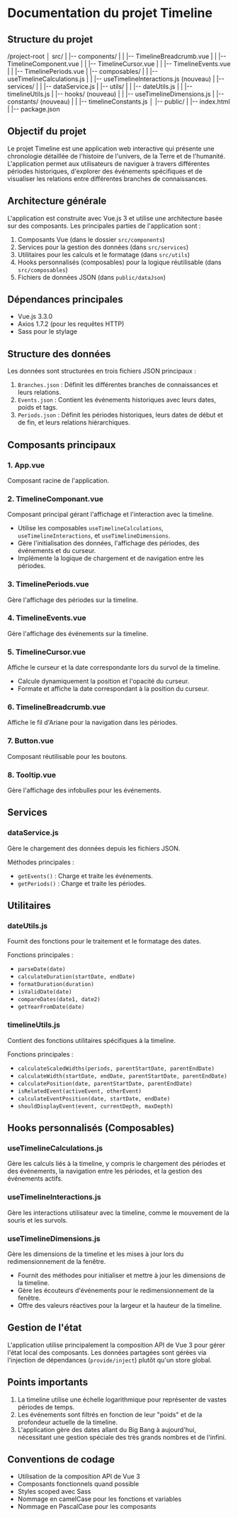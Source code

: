 # Documentation du projet Timeline

## Structure du projet
/project-root
│
src/
|   |-- components/
|   |   |-- TimelineBreadcrumb.vue
|   |   |-- TimelineComponent.vue
|   |   |-- TimelineCursor.vue
|   |   |-- TimelineEvents.vue
|   |   |-- TimelinePeriods.vue
|   |-- composables/
|   |   |-- useTimelineCalculations.js
|   |   |-- useTimelineInteractions.js (nouveau)
|   |-- services/
|   |   |-- dataService.js
|   |-- utils/
|   |   |-- dateUtils.js
|   |   |-- timelineUtils.js
|   |-- hooks/ (nouveau)
|   |   |-- useTimelineDimensions.js
|   |-- constants/ (nouveau)
|   |   |-- timelineConstants.js
│
|-- public/
|   |-- index.html
|
|-- package.json

## Objectif du projet
Le projet Timeline est une application web interactive qui présente une chronologie détaillée de l'histoire de l'univers, de la Terre et de l'humanité. L'application permet aux utilisateurs de naviguer à travers différentes périodes historiques, d'explorer des événements spécifiques et de visualiser les relations entre différentes branches de connaissances.

## Architecture générale
L'application est construite avec Vue.js 3 et utilise une architecture basée sur des composants. Les principales parties de l'application sont :

1. Composants Vue (dans le dossier `src/components`)
2. Services pour la gestion des données (dans `src/services`)
3. Utilitaires pour les calculs et le formatage (dans `src/utils`)
4. Hooks personnalisés (composables) pour la logique réutilisable (dans `src/composables`)
5. Fichiers de données JSON (dans `public/dataJson`)

## Dépendances principales
- Vue.js 3.3.0
- Axios 1.7.2 (pour les requêtes HTTP)
- Sass pour le stylage

## Structure des données
Les données sont structurées en trois fichiers JSON principaux :

1. `Branches.json` : Définit les différentes branches de connaissances et leurs relations.
2. `Events.json` : Contient les événements historiques avec leurs dates, poids et tags.
3. `Periods.json` : Définit les périodes historiques, leurs dates de début et de fin, et leurs relations hiérarchiques.

## Composants principaux

### 1. App.vue
Composant racine de l'application.

### 2. TimelineComponant.vue
Composant principal gérant l'affichage et l'interaction avec la timeline.
- Utilise les composables `useTimelineCalculations`, `useTimelineInteractions`, et `useTimelineDimensions`.
- Gère l'initialisation des données, l'affichage des périodes, des événements et du curseur.
- Implémente la logique de chargement et de navigation entre les périodes.

### 3. TimelinePeriods.vue
Gère l'affichage des périodes sur la timeline.

### 4. TimelineEvents.vue
Gère l'affichage des événements sur la timeline.

### 5. TimelineCursor.vue
Affiche le curseur et la date correspondante lors du survol de la timeline.
- Calcule dynamiquement la position et l'opacité du curseur.
- Formate et affiche la date correspondant à la position du curseur.

### 6. TimelineBreadcrumb.vue
Affiche le fil d'Ariane pour la navigation dans les périodes.

### 7. Button.vue
Composant réutilisable pour les boutons.

### 8. Tooltip.vue
Gère l'affichage des infobulles pour les événements.

## Services

### dataService.js
Gère le chargement des données depuis les fichiers JSON.

Méthodes principales :
- `getEvents()` : Charge et traite les événements.
- `getPeriods()` : Charge et traite les périodes.

## Utilitaires

### dateUtils.js
Fournit des fonctions pour le traitement et le formatage des dates.

Fonctions principales :
- `parseDate(date)`
- `calculateDuration(startDate, endDate)`
- `formatDuration(duration)`
- `isValidDate(date)`
- `compareDates(date1, date2)`
- `getYearFromDate(date)`

### timelineUtils.js
Contient des fonctions utilitaires spécifiques à la timeline.

Fonctions principales :
- `calculateScaledWidths(periods, parentStartDate, parentEndDate)`
- `calculateWidth(startDate, endDate, parentStartDate, parentEndDate)`
- `calculatePosition(date, parentStartDate, parentEndDate)`
- `isRelatedEvent(activeEvent, otherEvent)`
- `calculateEventPosition(date, startDate, endDate)`
- `shouldDisplayEvent(event, currentDepth, maxDepth)`

## Hooks personnalisés (Composables)

### useTimelineCalculations.js
Gère les calculs liés à la timeline, y compris le chargement des périodes et des événements, la navigation entre les périodes, et la gestion des événements actifs.

### useTimelineInteractions.js
Gère les interactions utilisateur avec la timeline, comme le mouvement de la souris et les survols.

### useTimelineDimensions.js
Gère les dimensions de la timeline et les mises à jour lors du redimensionnement de la fenêtre.
- Fournit des méthodes pour initialiser et mettre à jour les dimensions de la timeline.
- Gère les écouteurs d'événements pour le redimensionnement de la fenêtre.
- Offre des valeurs réactives pour la largeur et la hauteur de la timeline.

## Gestion de l'état
L'application utilise principalement la composition API de Vue 3 pour gérer l'état local des composants. Les données partagées sont gérées via l'injection de dépendances (`provide/inject`) plutôt qu'un store global.

## Points importants
1. La timeline utilise une échelle logarithmique pour représenter de vastes périodes de temps.
2. Les événements sont filtrés en fonction de leur "poids" et de la profondeur actuelle de la timeline.
3. L'application gère des dates allant du Big Bang à aujourd'hui, nécessitant une gestion spéciale des très grands nombres et de l'infini.

## Conventions de codage
- Utilisation de la composition API de Vue 3
- Composants fonctionnels quand possible
- Styles scoped avec Sass
- Nommage en camelCase pour les fonctions et variables
- Nommage en PascalCase pour les composants